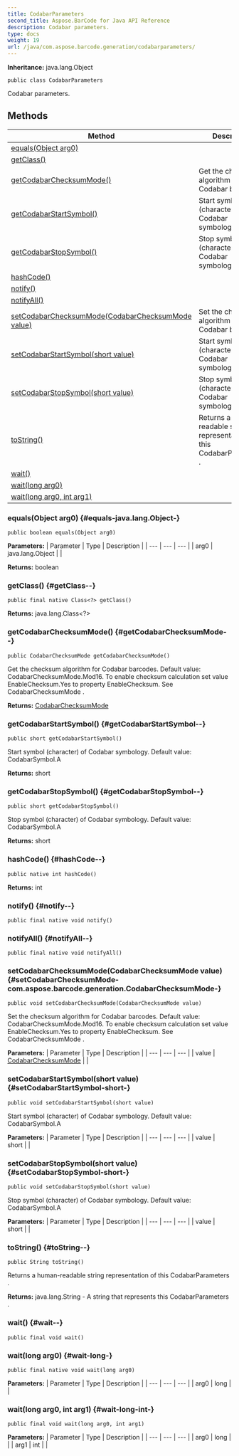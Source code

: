 ```yaml
---
title: CodabarParameters
second_title: Aspose.BarCode for Java API Reference
description: Codabar parameters.
type: docs
weight: 19
url: /java/com.aspose.barcode.generation/codabarparameters/
---
```

**Inheritance:**
java.lang.Object
```
public class CodabarParameters
```

Codabar parameters.
## Methods

| Method | Description |
| --- | --- |
| [equals(Object arg0)](#equals-java.lang.Object-) |  |
| [getClass()](#getClass--) |  |
| [getCodabarChecksumMode()](#getCodabarChecksumMode--) | Get the checksum algorithm for Codabar barcodes. |
| [getCodabarStartSymbol()](#getCodabarStartSymbol--) | Start symbol (character) of Codabar symbology. |
| [getCodabarStopSymbol()](#getCodabarStopSymbol--) | Stop symbol (character) of Codabar symbology. |
| [hashCode()](#hashCode--) |  |
| [notify()](#notify--) |  |
| [notifyAll()](#notifyAll--) |  |
| [setCodabarChecksumMode(CodabarChecksumMode value)](#setCodabarChecksumMode-com.aspose.barcode.generation.CodabarChecksumMode-) | Set the checksum algorithm for Codabar barcodes. |
| [setCodabarStartSymbol(short value)](#setCodabarStartSymbol-short-) | Start symbol (character) of Codabar symbology. |
| [setCodabarStopSymbol(short value)](#setCodabarStopSymbol-short-) | Stop symbol (character) of Codabar symbology. |
| [toString()](#toString--) | Returns a human-readable string representation of this  CodabarParameters . |
| [wait()](#wait--) |  |
| [wait(long arg0)](#wait-long-) |  |
| [wait(long arg0, int arg1)](#wait-long-int-) |  |
### equals(Object arg0) {#equals-java.lang.Object-}
```
public boolean equals(Object arg0)
```




**Parameters:**
| Parameter | Type | Description |
| --- | --- | --- |
| arg0 | java.lang.Object |  |

**Returns:**
boolean
### getClass() {#getClass--}
```
public final native Class<?> getClass()
```




**Returns:**
java.lang.Class<?>
### getCodabarChecksumMode() {#getCodabarChecksumMode--}
```
public CodabarChecksumMode getCodabarChecksumMode()
```


Get the checksum algorithm for Codabar barcodes. Default value: CodabarChecksumMode.Mod16. To enable checksum calculation set value EnableChecksum.Yes to property EnableChecksum. See  CodabarChecksumMode .

**Returns:**
[CodabarChecksumMode](../../com.aspose.barcode.generation/codabarchecksummode)
### getCodabarStartSymbol() {#getCodabarStartSymbol--}
```
public short getCodabarStartSymbol()
```


Start symbol (character) of Codabar symbology. Default value: CodabarSymbol.A

**Returns:**
short
### getCodabarStopSymbol() {#getCodabarStopSymbol--}
```
public short getCodabarStopSymbol()
```


Stop symbol (character) of Codabar symbology. Default value: CodabarSymbol.A

**Returns:**
short
### hashCode() {#hashCode--}
```
public native int hashCode()
```




**Returns:**
int
### notify() {#notify--}
```
public final native void notify()
```




### notifyAll() {#notifyAll--}
```
public final native void notifyAll()
```




### setCodabarChecksumMode(CodabarChecksumMode value) {#setCodabarChecksumMode-com.aspose.barcode.generation.CodabarChecksumMode-}
```
public void setCodabarChecksumMode(CodabarChecksumMode value)
```


Set the checksum algorithm for Codabar barcodes. Default value: CodabarChecksumMode.Mod16. To enable checksum calculation set value EnableChecksum.Yes to property EnableChecksum. See  CodabarChecksumMode .

**Parameters:**
| Parameter | Type | Description |
| --- | --- | --- |
| value | [CodabarChecksumMode](../../com.aspose.barcode.generation/codabarchecksummode) |  |

### setCodabarStartSymbol(short value) {#setCodabarStartSymbol-short-}
```
public void setCodabarStartSymbol(short value)
```


Start symbol (character) of Codabar symbology. Default value: CodabarSymbol.A

**Parameters:**
| Parameter | Type | Description |
| --- | --- | --- |
| value | short |  |

### setCodabarStopSymbol(short value) {#setCodabarStopSymbol-short-}
```
public void setCodabarStopSymbol(short value)
```


Stop symbol (character) of Codabar symbology. Default value: CodabarSymbol.A

**Parameters:**
| Parameter | Type | Description |
| --- | --- | --- |
| value | short |  |

### toString() {#toString--}
```
public String toString()
```


Returns a human-readable string representation of this  CodabarParameters .

**Returns:**
java.lang.String - A string that represents this  CodabarParameters .
### wait() {#wait--}
```
public final void wait()
```




### wait(long arg0) {#wait-long-}
```
public final native void wait(long arg0)
```




**Parameters:**
| Parameter | Type | Description |
| --- | --- | --- |
| arg0 | long |  |

### wait(long arg0, int arg1) {#wait-long-int-}
```
public final void wait(long arg0, int arg1)
```




**Parameters:**
| Parameter | Type | Description |
| --- | --- | --- |
| arg0 | long |  |
| arg1 | int |  |

